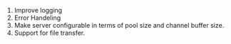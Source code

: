 1. Improve logging
2. Error Handeling
3. Make server configurable in terms of pool size and channel buffer size.
4. Support for file transfer.
